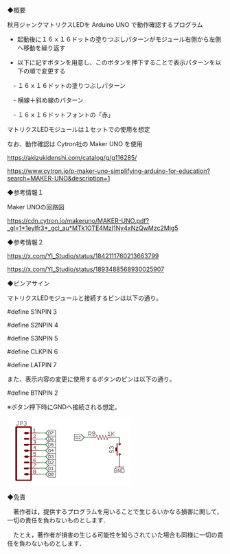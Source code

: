 ◆概要

秋月ジャンクマトリクスLEDを Arduino UNO で動作確認するプログラム

- 起動後に１６ｘ１６ドットの塗りつぶしパターンがモジュール右側から左側へ移動を繰り返す

- 以下に記すボタンを用意し、このボタンを押下することで表示パターンを以下の順で変更する

　- １６ｘ１６ドットの塗りつぶしパターン

　- 横線＋斜め線のパターン

　- １６ｘ１６ドットフォントの「赤」

マトリクスLEDモジュールは１セットでの使用を想定

なお、動作確認は Cytron社の Maker UNO を使用

https://akizukidenshi.com/catalog/g/g116285/

https://www.cytron.io/p-maker-uno-simplifying-arduino-for-education?search=MAKER-UNO&description=1

◆参考情報１

Maker UNOの回路図

https://cdn.cytron.io/makeruno/MAKER-UNO.pdf?_gl=1*1eylfr3*_gcl_au*MTk1OTE4MzI1Ny4xNzQwMzc2Mjg5

◆参考情報２

https://x.com/YI_Studio/status/1842111760213663799

https://x.com/YI_Studio/status/1893488568930025907


◆ピンアサイン

マトリクスLEDモジュールと接続するピンは以下の通り。

#define S1NPIN          3

#define S2NPIN          4

#define S3NPIN          5

#define CLKPIN          6

#define LATPIN          7

また、表示内容の変更に使用するボタンのピンは以下の通り。

#define BTNPIN          2

※ボタン押下時にGNDへ接続される想定。

![schem](https://github.com/Y-Ishioka/UNO_junk_test/blob/main/btn_pin.jpg)


◆免責

　著作者は，提供するプログラムを用いることで生じるいかなる損害に関して，一切の責任を負わないものとします．

　たとえ，著作者が損害の生じる可能性を知らされていた場合も同様に一切の責任を負わないものとします．
